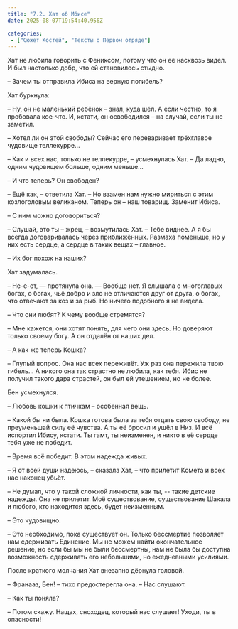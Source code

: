 ```yaml
---
title: "7.2. Хат об Ибисе"
date: 2025-08-07T19:54:40.956Z

categories:
 - ["Сюжет Костей", "Тексты о Первом отряде"]
---
```


Хат не любила говорить с Фениксом, потому что он её насквозь видел. И
был настолько добр, что ей становилось стыдно.

– Зачем ты отправила Ибиса на верную погибель?

Хат буркнула:

– Ну, он не маленький ребёнок – знал, куда шёл. А если честно, то я
пробовала кое-что. И, кстати, он освободился – на случай, если ты не
заметил.

– Хотел ли он этой свободы? Сейчас его переваривает трёхглавое чудовище
теллекурре…

– Как и всех нас, только не теллекурре, – усмехнулась Хат. – Да ладно,
одним чудовищем больше, одним меньше…

– И что теперь? Он свободен?

– Ещё как, – ответила Хат. – Но взамен нам нужно мириться с этим
козлоголовым великаном. Теперь он – наш товарищ. Заменит Ибиса.

– С ним можно договориться?

– Слушай, это ты – жрец, – возмутилась Хат. – Тебе виднее. А я бы всегда
договаривалась через приближённых. Размаха поменьше, но у них есть
сердце, а сердце в таких вещах – главное.

– Их бог похож на наших?

Хат задумалась.

– Не-е-ет, — протянула она. — Вообще нет. Я слышала о многоглавых богах,
о богах, чьё добро и зло не отличаются друг от друга, о богах, что
отвечают за коз и за рыб. Но ничего подобного я не видела.

– Что они любят? К чему вообще стремятся?

– Мне кажется, они хотят понять, для чего они здесь. Но доверяют только
своему богу. А он отдалён от наших дел.

– А как же теперь Кошка?

– Глупый вопрос. Она нас всех переживёт. Уж раз она пережила твою
гибель… А никого она так страстно не любила, как тебя. Ибис не получил
такого дара страстей, он был ей утешением, но не более.

Бен усмехнулся.

– Любовь кошки к птичкам – особенная вещь.

– Какой бы ни была. Кошка готова была за тебя отдать свою свободу, не
преуменьшай силу её чувства. А ты её бросил и ушёл в Низ. И всё испортил
Ибису, кстати. Ты гамт, ты неизменен, и никто в её сердце тебя уже не
победит.

– Время всё победит. В этом надежда живых.

– Я от всей души надеюсь, – сказала Хат, – что прилетит Комета и всех
нас наконец убьёт.

– Не думал, что у такой сложной личности, как ты, -- такие детские
надежды. Она не прилетит. Моё существование, существование Шакала и
любого, кто находится здесь, будет неизменным.

– Это чудовищно.

– Это необходимо, пока существует он. Только бессмертие позволяет нам
сдерживать Единение. Мы не можем найти окончательное решение, но если бы
мы не были бессмертны, нам не была бы доступна возможность сдерживать
его небольшими, но ежедневными усилиями.

После краткого молчания Хат внезапно дёрнула головой.

– Франааз, Бен! – тихо предостерегла она. – Нас слушают.

– Как ты поняла?

– Потом скажу. Нащах, сноходец, который нас слушает! Уходи, ты в
опасности!

